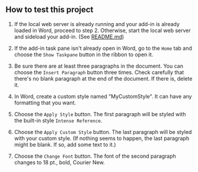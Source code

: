## How to test this project

1. If the local web server is already running and your add-in is already loaded in Word, proceed to step 2. Otherwise, start the local web server and sideload your add-in. (See [README.md](../README.md))

2. If the add-in task pane isn't already open in Word, go to the `Home` tab and choose the `Show Taskpane` button in the ribbon to open it.

3. Be sure there are at least three paragraphs in the document. You can choose the `Insert Paragraph` button three times. Check carefully that there's no blank paragraph at the end of the document. If there is, delete it.

4. In Word, create a custom style named "MyCustomStyle". It can have any formatting that you want.

5. Choose the `Apply Style` button. The first paragraph will be styled with the built-in style `Intense Reference`.

6. Choose the `Apply Custom Style` button. The last paragraph will be styled with your custom style. (If nothing seems to happen, the last paragraph might be blank. If so, add some text to it.)

7. Choose the `Change Font` button. The font of the second paragraph changes to 18 pt., bold, Courier New.
